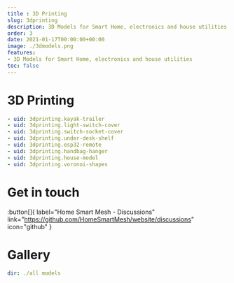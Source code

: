 ```yaml
---
title : 3D Printing
slug: 3dprinting
description: 3D Models for Smart Home, electronics and house utilities
order: 3
date: 2021-01-17T00:00:00+00:00
image: ./3dmodels.png
features:
- 3D Models for Smart Home, electronics and house utilities
toc: false
---
```


# 3D Printing

```yaml cards
- uid: 3dprinting.kayak-trailer
- uid: 3dprinting.light-switch-cover
- uid: 3dprinting.switch-socket-cover
- uid: 3dprinting.under-desk-shelf
- uid: 3dprinting.esp32-remote
- uid: 3dprinting.handbag-hanger
- uid: 3dprinting.house-model
- uid: 3dprinting.voronoi-shapes
```

# Get in touch
:button[]{ label="Home Smart Mesh - Discussions" link="https://github.com/HomeSmartMesh/website/discussions" icon="github" }

# Gallery

```yaml gallery
dir: ./all models
```
